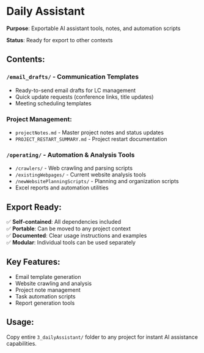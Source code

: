 # Daily Assistant

**Purpose**: Exportable AI assistant tools, notes, and automation scripts

**Status**: Ready for export to other contexts

## Contents:

### `/email_drafts/` - Communication Templates
- Ready-to-send email drafts for LC management
- Quick update requests (conference links, title updates)
- Meeting scheduling templates

### Project Management:
- `projectNotes.md` - Master project notes and status updates  
- `PROJECT_RESTART_SUMMARY.md` - Project restart documentation

### `/operating/` - Automation & Analysis Tools
- `/crawlers/` - Web crawling and parsing scripts
- `/existingWebpages/` - Current website analysis tools  
- `/newWebsitePlanningScripts/` - Planning and organization scripts
- Excel reports and automation utilities

## Export Ready:
✅ **Self-contained**: All dependencies included  
✅ **Portable**: Can be moved to any project context  
✅ **Documented**: Clear usage instructions and examples  
✅ **Modular**: Individual tools can be used separately  

## Key Features:
- Email template generation
- Website crawling and analysis  
- Project note management
- Task automation scripts
- Report generation tools

## Usage:
Copy entire `3_dailyAssistant/` folder to any project for instant AI assistance capabilities.
